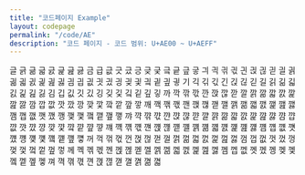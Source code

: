 ```yaml
---
title: "코드페이지 Example"
layout: codepage
permalink: "/code/AE"
description: "코드 페이지 - 코드 범위: U+AE00 ~ U+AEFF"
---
```


<span class="character">글</span>
<span class="character">긁</span>
<span class="character">긂</span>
<span class="character">긃</span>
<span class="character">긄</span>
<span class="character">긅</span>
<span class="character">긆</span>
<span class="character">긇</span>
<span class="character">금</span>
<span class="character">급</span>
<span class="character">긊</span>
<span class="character">긋</span>
<span class="character">긌</span>
<span class="character">긍</span>
<span class="character">긎</span>
<span class="character">긏</span>
<span class="character">긐</span>
<span class="character">긑</span>
<span class="character">긒</span>
<span class="character">긓</span>
<span class="character">긔</span>
<span class="character">긕</span>
<span class="character">긖</span>
<span class="character">긗</span>
<span class="character">긘</span>
<span class="character">긙</span>
<span class="character">긚</span>
<span class="character">긛</span>
<span class="character">긜</span>
<span class="character">긝</span>
<span class="character">긞</span>
<span class="character">긟</span>
<span class="character">긠</span>
<span class="character">긡</span>
<span class="character">긢</span>
<span class="character">긣</span>
<span class="character">긤</span>
<span class="character">긥</span>
<span class="character">긦</span>
<span class="character">긧</span>
<span class="character">긨</span>
<span class="character">긩</span>
<span class="character">긪</span>
<span class="character">긫</span>
<span class="character">긬</span>
<span class="character">긭</span>
<span class="character">긮</span>
<span class="character">긯</span>
<span class="character">기</span>
<span class="character">긱</span>
<span class="character">긲</span>
<span class="character">긳</span>
<span class="character">긴</span>
<span class="character">긵</span>
<span class="character">긶</span>
<span class="character">긷</span>
<span class="character">길</span>
<span class="character">긹</span>
<span class="character">긺</span>
<span class="character">긻</span>
<span class="character">긼</span>
<span class="character">긽</span>
<span class="character">긾</span>
<span class="character">긿</span>
<span class="character">김</span>
<span class="character">깁</span>
<span class="character">깂</span>
<span class="character">깃</span>
<span class="character">깄</span>
<span class="character">깅</span>
<span class="character">깆</span>
<span class="character">깇</span>
<span class="character">깈</span>
<span class="character">깉</span>
<span class="character">깊</span>
<span class="character">깋</span>
<span class="character">까</span>
<span class="character">깍</span>
<span class="character">깎</span>
<span class="character">깏</span>
<span class="character">깐</span>
<span class="character">깑</span>
<span class="character">깒</span>
<span class="character">깓</span>
<span class="character">깔</span>
<span class="character">깕</span>
<span class="character">깖</span>
<span class="character">깗</span>
<span class="character">깘</span>
<span class="character">깙</span>
<span class="character">깚</span>
<span class="character">깛</span>
<span class="character">깜</span>
<span class="character">깝</span>
<span class="character">깞</span>
<span class="character">깟</span>
<span class="character">깠</span>
<span class="character">깡</span>
<span class="character">깢</span>
<span class="character">깣</span>
<span class="character">깤</span>
<span class="character">깥</span>
<span class="character">깦</span>
<span class="character">깧</span>
<span class="character">깨</span>
<span class="character">깩</span>
<span class="character">깪</span>
<span class="character">깫</span>
<span class="character">깬</span>
<span class="character">깭</span>
<span class="character">깮</span>
<span class="character">깯</span>
<span class="character">깰</span>
<span class="character">깱</span>
<span class="character">깲</span>
<span class="character">깳</span>
<span class="character">깴</span>
<span class="character">깵</span>
<span class="character">깶</span>
<span class="character">깷</span>
<span class="character">깸</span>
<span class="character">깹</span>
<span class="character">깺</span>
<span class="character">깻</span>
<span class="character">깼</span>
<span class="character">깽</span>
<span class="character">깾</span>
<span class="character">깿</span>
<span class="character">꺀</span>
<span class="character">꺁</span>
<span class="character">꺂</span>
<span class="character">꺃</span>
<span class="character">꺄</span>
<span class="character">꺅</span>
<span class="character">꺆</span>
<span class="character">꺇</span>
<span class="character">꺈</span>
<span class="character">꺉</span>
<span class="character">꺊</span>
<span class="character">꺋</span>
<span class="character">꺌</span>
<span class="character">꺍</span>
<span class="character">꺎</span>
<span class="character">꺏</span>
<span class="character">꺐</span>
<span class="character">꺑</span>
<span class="character">꺒</span>
<span class="character">꺓</span>
<span class="character">꺔</span>
<span class="character">꺕</span>
<span class="character">꺖</span>
<span class="character">꺗</span>
<span class="character">꺘</span>
<span class="character">꺙</span>
<span class="character">꺚</span>
<span class="character">꺛</span>
<span class="character">꺜</span>
<span class="character">꺝</span>
<span class="character">꺞</span>
<span class="character">꺟</span>
<span class="character">꺠</span>
<span class="character">꺡</span>
<span class="character">꺢</span>
<span class="character">꺣</span>
<span class="character">꺤</span>
<span class="character">꺥</span>
<span class="character">꺦</span>
<span class="character">꺧</span>
<span class="character">꺨</span>
<span class="character">꺩</span>
<span class="character">꺪</span>
<span class="character">꺫</span>
<span class="character">꺬</span>
<span class="character">꺭</span>
<span class="character">꺮</span>
<span class="character">꺯</span>
<span class="character">꺰</span>
<span class="character">꺱</span>
<span class="character">꺲</span>
<span class="character">꺳</span>
<span class="character">꺴</span>
<span class="character">꺵</span>
<span class="character">꺶</span>
<span class="character">꺷</span>
<span class="character">꺸</span>
<span class="character">꺹</span>
<span class="character">꺺</span>
<span class="character">꺻</span>
<span class="character">꺼</span>
<span class="character">꺽</span>
<span class="character">꺾</span>
<span class="character">꺿</span>
<span class="character">껀</span>
<span class="character">껁</span>
<span class="character">껂</span>
<span class="character">껃</span>
<span class="character">껄</span>
<span class="character">껅</span>
<span class="character">껆</span>
<span class="character">껇</span>
<span class="character">껈</span>
<span class="character">껉</span>
<span class="character">껊</span>
<span class="character">껋</span>
<span class="character">껌</span>
<span class="character">껍</span>
<span class="character">껎</span>
<span class="character">껏</span>
<span class="character">껐</span>
<span class="character">껑</span>
<span class="character">껒</span>
<span class="character">껓</span>
<span class="character">껔</span>
<span class="character">껕</span>
<span class="character">껖</span>
<span class="character">껗</span>
<span class="character">께</span>
<span class="character">껙</span>
<span class="character">껚</span>
<span class="character">껛</span>
<span class="character">껜</span>
<span class="character">껝</span>
<span class="character">껞</span>
<span class="character">껟</span>
<span class="character">껠</span>
<span class="character">껡</span>
<span class="character">껢</span>
<span class="character">껣</span>
<span class="character">껤</span>
<span class="character">껥</span>
<span class="character">껦</span>
<span class="character">껧</span>
<span class="character">껨</span>
<span class="character">껩</span>
<span class="character">껪</span>
<span class="character">껫</span>
<span class="character">껬</span>
<span class="character">껭</span>
<span class="character">껮</span>
<span class="character">껯</span>
<span class="character">껰</span>
<span class="character">껱</span>
<span class="character">껲</span>
<span class="character">껳</span>
<span class="character">껴</span>
<span class="character">껵</span>
<span class="character">껶</span>
<span class="character">껷</span>
<span class="character">껸</span>
<span class="character">껹</span>
<span class="character">껺</span>
<span class="character">껻</span>
<span class="character">껼</span>
<span class="character">껽</span>
<span class="character">껾</span>
<span class="character">껿</span>
